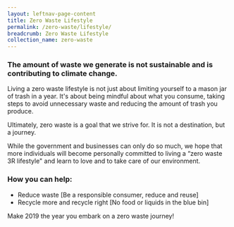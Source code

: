 ```yaml
---
layout: leftnav-page-content
title: Zero Waste Lifestyle
permalink: /zero-waste/lifestyle/
breadcrumb: Zero Waste Lifestyle
collection_name: zero-waste
---
```


### The amount of waste we generate is not sustainable and is contributing to climate change.



Living a zero waste lifestyle is not just about limiting yourself to a mason jar of trash in a year. It's about being mindful about what you consume, taking steps to avoid unnecessary waste and reducing the amount of trash you produce.

Ultimately, zero waste is a goal that we strive for. It is not a destination, but a journey.

While the government and businesses can only do so much, we hope that more individuals will become personally committed to living a “zero waste 3R lifestyle" and learn to love and to take care of our environment.


### How you can help:
* Reduce waste [Be a responsible consumer, reduce and reuse]
* Recycle more and recycle right [No food or liquids in the blue bin]

Make 2019 the year you embark on a zero waste journey! 

















